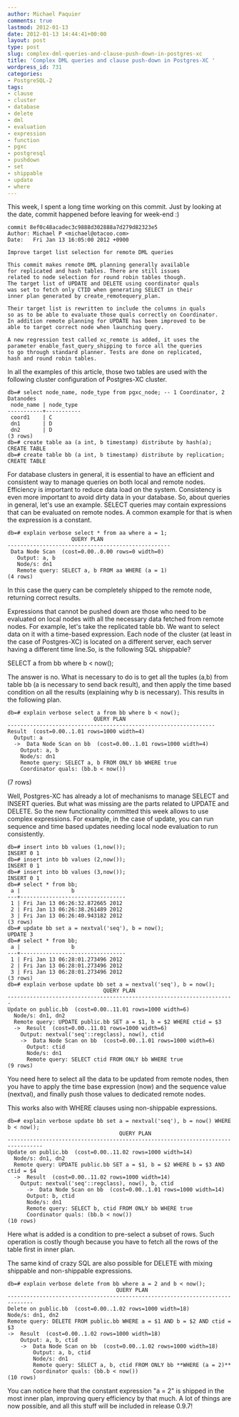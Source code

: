 ```yaml
---
author: Michael Paquier
comments: true
lastmod: 2012-01-13
date: 2012-01-13 14:44:41+00:00
layout: post
type: post
slug: complex-dml-queries-and-clause-push-down-in-postgres-xc
title: 'Complex DML queries and clause push-down in Postgres-XC '
wordpress_id: 731
categories:
- PostgreSQL-2
tags:
- clause
- cluster
- database
- delete
- dml
- evaluation
- expression
- function
- pgxc
- postgresql
- pushdown
- set
- shippable
- update
- where
---
```


This week, I spent a long time working on this commit. Just by looking at the date, commit happened before leaving for week-end :)

    commit 8ef0c48acadec3c9888d302888a7d279d82323e5
    Author: Michael P <michael@otacoo.com>
    Date:   Fri Jan 13 16:05:00 2012 +0900

    Improve target list selection for remote DML queries

    This commit makes remote DML planning generally available
    for replicated and hash tables. There are still issues
    related to node selection for round robin tables though.
    The target list of UPDATE and DELETE using coordinator quals
    was set to fetch only CTID when generating SELECT in their
    inner plan generated by create_remotequery_plan.

    Their target list is rewritten to include the columns in quals
    so as to be able to evaluate those quals correctly on Coordinator.
    In addition remote planning for UPDATE has been improved to be
    able to target correct node when launching query.

    A new regression test called xc_remote is added, it uses the
    parameter enable_fast_query_shipping to force all the queries
    to go through standard planner. Tests are done on replicated,
    hash and round robin tables.

In all the examples of this article, those two tables are used with the following cluster configuration of Postgres-XC cluster.

    db=# select node_name, node_type from pgxc_node; -- 1 Coordinator, 2 Datanodes
     node_name | node_type 
    -----------+-----------
     coord1    | C
     dn1       | D
     dn2       | D
    (3 rows)
    db=# create table aa (a int, b timestamp) distribute by hash(a);
    CREATE TABLE
    db=# create table bb (a int, b timestamp) distribute by replication;
    CREATE TABLE

For database clusters in general, it is essential to have an efficient and consistent way to manage queries on both local and remote nodes. Efficiency is important to reduce data load on the system. Consistency is even more important to avoid dirty data in your database. So, about queries in general, let's use an example. SELECT queries may contain expressions that can be evaluated on remote nodes. A common example for that is when the expression is a constant.

    db=# explain verbose select * from aa where a = 1;
                        QUERY PLAN                     
    ---------------------------------------------------
     Data Node Scan  (cost=0.00..0.00 rows=0 width=0)
       Output: a, b
       Node/s: dn1
       Remote query: SELECT a, b FROM aa WHERE (a = 1)
    (4 rows)

In this case the query can be completely shipped to the remote node, returning correct results.

Expressions that cannot be pushed down are those who need to be evaluated on local nodes with all the necessary data fetched from remote nodes. For example, let's take the replicated table bb. We want to select data on it with a time-based expression. Each node of the cluster (at least in the case of Postgres-XC) is located on a different server, each server having a different time line.So, is the following SQL shippable?

SELECT a from bb where b < now();

The answer is no. What is necessary to do is to get all the tuples (a,b) from table bb (a is necessary to send back result), and then apply the time based condition on all the results (explaining why b is necessary).
This results in the following plan.

    db=# explain verbose select a from bb where b < now();
                               QUERY PLAN                            
    -----------------------------------------------------------------
    Result  (cost=0.00..1.01 rows=1000 width=4)
      Output: a
      ->  Data Node Scan on bb  (cost=0.00..1.01 rows=1000 width=4)
        Output: a, b
        Node/s: dn1
        Remote query: SELECT a, b FROM ONLY bb WHERE true
        Coordinator quals: (bb.b < now())
(7 rows)

Well, Postgres-XC has already a lot of mechanisms to manage SELECT and INSERT queries. But what was missing are the parts related to UPDATE and DELETE. So the new functionality committed this week allows to use complex expressions. 
For example, in the case of update, you can run sequence and time based updates needing local node evaluation to run consistently.

    db=# insert into bb values (1,now());
    INSERT 0 1
    db=# insert into bb values (2,now());
    INSERT 0 1
    db=# insert into bb values (3,now());
    INSERT 0 1
    db=# select * from bb;
     a |                b                
    ---+---------------------------------
     1 | Fri Jan 13 06:26:32.872665 2012
     2 | Fri Jan 13 06:26:38.261489 2012
     3 | Fri Jan 13 06:26:40.943182 2012
    (3 rows)
    db=# update bb set a = nextval('seq'), b = now();
    UPDATE 3
    db=# select * from bb;
     a |                b                
    ---+---------------------------------
     1 | Fri Jan 13 06:28:01.273496 2012
     2 | Fri Jan 13 06:28:01.273496 2012
     3 | Fri Jan 13 06:28:01.273496 2012
    (3 rows)
    db=# explain verbose update bb set a = nextval('seq'), b = now();
                                  QUERY PLAN                               
    -----------------------------------------------------------------------
    Update on public.bb  (cost=0.00..11.01 rows=1000 width=6)
      Node/s: dn1, dn2
      Remote query: UPDATE public.bb SET a = $1, b = $2 WHERE ctid = $3 
      ->  Result  (cost=0.00..11.01 rows=1000 width=6)
        Output: nextval('seq'::regclass), now(), ctid
        ->  Data Node Scan on bb  (cost=0.00..1.01 rows=1000 width=6)
          Output: ctid
          Node/s: dn1
          Remote query: SELECT ctid FROM ONLY bb WHERE true
    (9 rows)

You need here to select all the data to be updated from remote nodes, then you have to apply the time base expression (now) and the sequence value (nextval), and finally push those values to dedicated remote nodes.

This works also with WHERE clauses using non-shippable expressions.

    db=# explain verbose update bb set a = nextval('seq'), b = now() WHERE b < now();
                                       QUERY PLAN                                    
    ---------------------------------------------------------------------------------
    Update on public.bb  (cost=0.00..11.02 rows=1000 width=14)
      Node/s: dn1, dn2
      Remote query: UPDATE public.bb SET a = $1, b = $2 WHERE b = $3 AND ctid = $4 
      ->  Result  (cost=0.00..11.02 rows=1000 width=14)
        Output: nextval('seq'::regclass), now(), b, ctid
          ->  Data Node Scan on bb  (cost=0.00..1.01 rows=1000 width=14)
          Output: b, ctid
          Node/s: dn1
          Remote query: SELECT b, ctid FROM ONLY bb WHERE true
          Coordinator quals: (bb.b < now())
    (10 rows)

Here what is added is a condition to pre-select a subset of rows. Such operation is costly though because you have to fetch all the rows of the table first in inner plan.

The same kind of crazy SQL are also possible for DELETE with mixing shippable and non-shippable expressions.

    db=# explain verbose delete from bb where a = 2 and b < now();
                                      QUERY PLAN                                  
    ------------------------------------------------------------------------------
    Delete on public.bb  (cost=0.00..1.02 rows=1000 width=18)
    Node/s: dn1, dn2
    Remote query: DELETE FROM public.bb WHERE a = $1 AND b = $2 AND ctid = $3 
    ->  Result  (cost=0.00..1.02 rows=1000 width=18)
        Output: a, b, ctid
        ->  Data Node Scan on bb  (cost=0.00..1.02 rows=1000 width=18)
            Output: a, b, ctid
            Node/s: dn1
            Remote query: SELECT a, b, ctid FROM ONLY bb **WHERE (a = 2)**
            Coordinator quals: (bb.b < now())
    (10 rows)

You can notice here that the constant expression "a = 2" is shipped in the most inner plan, improving query efficiency by that much.
A lot of things are now possible, and all this stuff will be included in release 0.9.7!
